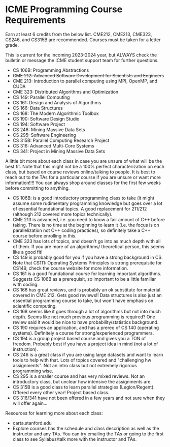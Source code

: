 # ICME Programming Course Requirements

Earn at least 6 credits from the below list. CME212, CME213, CME323, CS246, and CS315B are recommended. Courses must be taken for a letter grade.

This is current for the incoming 2023-2024 year, but ALWAYS check the bulletin or message the ICME student support team for further questions.
* CS 106B: Programming Abstractions
* ~~CME 212: Advanced Software Development for Scientists and Engineers~~
* CME 213: Introduction to parallel computing using MPI, OpenMP, and CUDA
* CME 323: Distributed Algorithms and Optimization
* CS 149: Parallel Computing
* CS 161: Design and Analysis of Algorithms
* CS 166: Data Structures
* CS 168: The Modern Algorithmic Toolbox
* CS 190: Software Design Studio
* CS 194: Software Project
* CS 246: Mining Massive Data Sets
* CS 295: Software Engineering
* CS 315B: Parallel Computing Research Project
* CS 316: Advanced Multi-Core Systems
* CS 341: Project in Mining Massive Data Sets


A little bit more about each class in case you are unsure of what will be the best fit. Note that this might not be a 100% perfect characterization on each class, but based on course reviews online/talking to people. It is best to reach out to the TAs for a particular course if you are unsure or want more information!!!! You can always shop around classes for the first few weeks before committing to anything.
- CS 106B: is a good introductory programming class to take (it might assume some rudimentary programming knowledge but goes over a lot of essential foundational topics. A good replacement for 211/212 (although 212 covered more topics technically). 
- CME 213 is advanced, i.e. you need to know a fair amount of C++ before taking. There is no time at the beginning to learn it (i.e. the focus is on parallelization not C++ coding practices), so definitely take a C++ course before enrolling in this.
- CME 323 has lots of topics, and doesn't go into as much depth with all of them. If you are more of an algorithms/ theoretical person, this seems like a good fit!
- CS 149 is probably good for you if you have a strong background in CS. Note that CS111: Operating Systems Principles is strong prerequisite for CS149, check the course website for more information.
- CS 161 is a good foundational course for learning important algorithms. Suggests CS 106B as a prerequisit, so important to be a little familiar with coding.
- CS 166 has great reviews, and is probably an ok substitute for material covered in CME 212. Gets good reviews!! Data structures is also just an essential programming course to take, but won't have emphasis on scientific computing.
- CS 168 seems like it goes through a lot of algorithms but not into much depth. Seems like not much previous programming is required? One review said it would be nice to have probability/statistics background.
- CS 190 requires an application, and has a prereq of CS 140 (operating systems). Definitely a course for strong/experienced programmers.
- CS 194 is a group project based course and gives you a TON of freedom. Probably best if you have a project idea in mind (not a lot of instruction).
- CS 246 is a great class if you are using large datasets and want to learn tools to help with that. Lots of topics covered and "challenging hw assignments". Not an intro class but not extremely rigorous programming wise.
- CS 295 is a smaller course and has very mixed reviews. Not an introductory class, but unclear how intensive the assignments are.
- CS 315B is a good class to learn parallel strategies (Legion/Regent). Offered every other year! Project based class.
- CS 316/341 have not been offered in a few years and not sure when they will offer again...

Resources for learning more about each class:
* carta.stanford.edu
* Explore courses has the schedule and class description as well as the instructor and any TAs. You can try emailing the TAs or going to the first class to see Syllabus/talk more with the instructor and TAs. 
